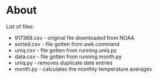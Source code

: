 # About

List of files:

* 917368.csv - original file downloaded from NOAA
* sorted.csv - file gotten from awk command
* uniq.csv - file gotten from running uniq.py
* data.csv - file gotten from running month.py
* uniq.py - removes duplicate date entries
* month.py - calculates the monthly temperature averages
